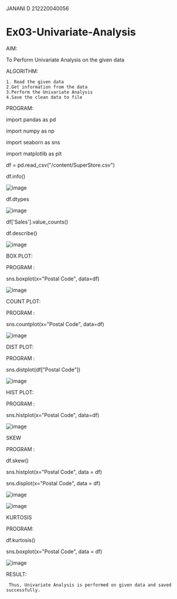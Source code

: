 JANANI D 212220040056
# Ex03-Univariate-Analysis

AIM:
   
   To Perform  Univariate Analysis on the given data
           
 ALGORITHM:
 
    1. Read the given data 
    2.Get information from the data 
    3.Perform the Univariate Analysis
    4.Save the clean data to file
    



PROGRAM:

import pandas as pd

import numpy as np

import seaborn as sns

import matplotlib as plt

df = pd.read_csv("/content/SuperStore.csv")

df.info()

![image](https://user-images.githubusercontent.com/86832944/192602420-54da5415-eca9-4ba6-89d4-58c83f4a621e.png)

df.dtypes

![image](https://user-images.githubusercontent.com/86832944/192602987-e6f6e7d2-0539-4d09-b033-751f09d230b6.png)

df['Sales'].value_counts()

df.describe()

![image](https://user-images.githubusercontent.com/86832944/192603363-10aeaf52-b7dc-4be3-80ac-f23e47235f8f.png)

BOX PLOT:

PROGRAM :

sns.boxplot(x="Postal Code", data=df)

![image](https://user-images.githubusercontent.com/86832944/192603693-6866557e-2f0c-47c0-96ae-4d36775cebed.png)

COUNT PLOT:

PROGRAM :

sns.countplot(x="Postal Code", data=df)

![image](https://user-images.githubusercontent.com/86832944/192603994-9ada659f-6b28-45d0-a511-a879cc36bf15.png)

DIST PLOT:

PROGRAM :

sns.distplot(df["Postal Code"])

![image](https://user-images.githubusercontent.com/86832944/192604219-e1aa8344-e46d-40df-90d9-ee025bf72377.png)

HIST PLOT:

PROGRAM :

sns.histplot(x="Postal Code", data=df)

![image](https://user-images.githubusercontent.com/86832944/192604528-fa3c8548-780f-4ac0-a485-97e9770972f8.png)

SKEW

PROGRAM :

df.skew()

sns.histplot(x="Postal Code", data = df)

sns.displot(x="Postal Code", data = df)

![image](https://user-images.githubusercontent.com/86832944/192604942-37667f12-bc2d-4fd1-96d3-ac439038259d.png)

![image](https://user-images.githubusercontent.com/86832944/192605217-aec87406-f2c8-4957-9dee-077951aa6716.png)

KURTOSIS

PROGRAM:

df.kurtosis()

sns.boxplot(x="Postal Code", data = df)

![image](https://user-images.githubusercontent.com/86832944/192605564-cd777d74-3f66-46fe-b4be-8e09ed534076.png)

RESULT:
     
     Thus, Univariate Analysis is performed on given data and saved successfully.


